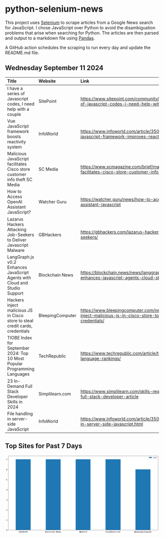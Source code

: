 # python-selenium-news

This project uses [Selenium](https://www.seleniumhq.org/) to scrape articles from a Google News search for JavaScript.
I chose JavaScript over Python to avoid the disambiguation problems that arise when searching for Python.
The articles are then parsed and output to a markdown file using [Pandas](https://pandas.pydata.org/).

A GitHub action schedules the scraping to run every day and update the README.md file.

## Wednesday September 11 2024


| Title                                                                         | Website          | Link                                                                                                                         |
|:------------------------------------------------------------------------------|:-----------------|:-----------------------------------------------------------------------------------------------------------------------------|
| I have a series of Javascript codes, I need help with a couple                | SitePoint        | https://www.sitepoint.com/community/t/i-have-a-series-of-javascript-codes-i-need-help-with-a-couple/456246                   |
| Vue JavaScript framework boosts reactivity system                             | InfoWorld        | https://www.infoworld.com/article/3506994/vue-javascript-framework-improves-reactivity-system.html                           |
| Malicious JavaScript facilitates Cisco store customer info theft  SC Media    | SC Media         | https://www.scmagazine.com/brief/malicious-javascript-facilitates-cisco-store-customer-info-theft                            |
| How to Access OpenAI Assistant JavaScript?                                    | Watcher Guru     | https://watcher.guru/news/how-to-access-openai-assistant-javascript                                                          |
| Lazarus Hackers Attacking Job-Seekers to Deliver Javascript Malware           | GBHackers        | https://gbhackers.com/lazarus-hackers-attacking-job-seekers/                                                                 |
| LangGraph.js v0.2 Enhances JavaScript Agents with Cloud and Studio Support    | Blockchain News  | https://blockchain.news/news/langgraph-js-v0-2-enhances-javascript-agents-cloud-studio                                       |
| Hackers inject malicious JS in Cisco store to steal credit cards, credentials | BleepingComputer | https://www.bleepingcomputer.com/news/security/hackers-inject-malicious-js-in-cisco-store-to-steal-credit-cards-credentials/ |
| TIOBE Index for September 2024: Top 10 Most Popular Programming Languages     | TechRepublic     | https://www.techrepublic.com/article/tiobe-index-language-rankings/                                                          |
| 23 In-Demand Full Stack Developer Skills in 2024                              | Simplilearn.com  | https://www.simplilearn.com/skills-required-to-become-a-full-stack-developer-article                                         |
| File handling in server-side JavaScript                                       | InfoWorld        | https://www.infoworld.com/article/3504664/file-handling-in-server-side-javascript.html                                       |
## Top Sites for Past 7 Days

![Graph of Top Sites](https://raw.githubusercontent.com/dan-mba/python-selenium-news/main/last-week.png)
